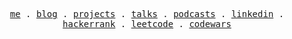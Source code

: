 <p align="center">
  <samp>
    <a href="https://zaiinhs.vercel.app" target="_blank">me</a> .
    <a href="https://zaiinhs.medium.com/" target="_blank">blog</a> .
    <a href="https://zaiinhs.vercel.app/projects" target="_blank">projects</a> .
    <a href="https://zaiinhs.vercel.app/talks" target="_blank">talks</a> .
    <a href="https://zaiinhs.vercel.app/podcasts" target="_blank">podcasts</a> .
    <a href="https://linkedin.com/in/zaiinhs" target="_blank">linkedin</a> .
    <a href="https://www.hackerrank.com/zaiinhs" target="_blank">hackerrank</a> .
    <a href="https://www.leetcode.com/zaiinhs" target="_blank">leetcode</a> .
    <a href="https://www.codewars.com/users/zaiinhs" target="_blank">codewars</a>
  </samp>
</p>